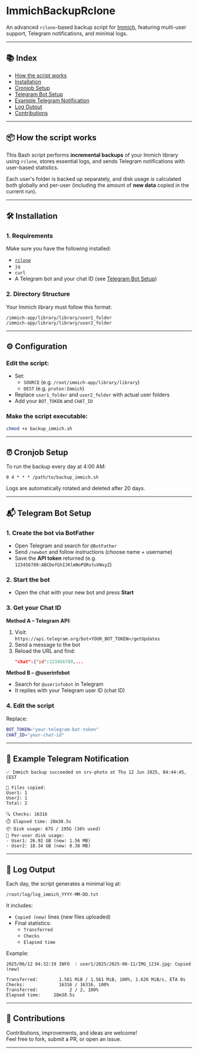 # ImmichBackupRclone

An advanced `rclone`-based backup script for [Immich](https://github.com/immich-app/immich), featuring multi-user support, Telegram notifications, and minimal logs.

---

## 📚 Index

- [How the script works](#how-the-script-works)
- [Installation](#installation)
- [Cronjob Setup](#cronjob-setup)
- [Telegram Bot Setup](#telegram-bot-setup)
- [Example Telegram Notification](#example-telegram-notification)
- [Log Output](#log-output)
- [Contributions](#contributions)

---

## 📦 How the script works

This Bash script performs **incremental backups** of your Immich library using `rclone`, stores essential logs, and sends Telegram notifications with user-based statistics.

Each user's folder is backed up separately, and disk usage is calculated both globally and per-user (including the amount of **new data** copied in the current run).

---

## 🛠️ Installation

### 1. Requirements

Make sure you have the following installed:

- [`rclone`](https://rclone.org/)
- `jq`
- `curl`
- A Telegram bot and your chat ID (see [Telegram Bot Setup](#telegram-bot-setup))

### 2. Directory Structure

Your Immich library must follow this format:

```
/immich-app/library/library/user1_folder
/immich-app/library/library/user2_folder
```

---

## ⚙️ Configuration

### Edit the script:
- Set:
  - `SOURCE` (e.g. `/root/immich-app/library/library`)
  - `DEST` (e.g. `proton:Immich`)
- Replace `user1_folder` and `user2_folder` with actual user folders
- Add your `BOT_TOKEN` and `CHAT_ID`

### Make the script executable:
```bash
chmod +x backup_immich.sh
```

---

## ⏰ Cronjob Setup

To run the backup every day at 4:00 AM:

```cron
0 4 * * * /path/to/backup_immich.sh
```

Logs are automatically rotated and deleted after 20 days.

---

## 📬 Telegram Bot Setup

### 1. Create the bot via BotFather
- Open Telegram and search for `@BotFather`
- Send `/newbot` and follow instructions (choose name + username)
- Save the **API token** returned (e.g. `123456789:ABCDefGhIJKlmNoPQRstuVWxyZ`)

### 2. Start the bot
- Open the chat with your new bot and press **Start**

### 3. Get your Chat ID

**Method A – Telegram API:**
1. Visit:  
   `https://api.telegram.org/bot<YOUR_BOT_TOKEN>/getUpdates`
2. Send a message to the bot
3. Reload the URL and find:
   ```json
   "chat":{"id":123456789,...
   ```

**Method B – @userinfobot**
- Search for `@userinfobot` in Telegram
- It replies with your Telegram user ID (chat ID)

### 4. Edit the script
Replace:
```bash
BOT_TOKEN="your-telegram-bot-token"
CHAT_ID="your-chat-id"
```

---

## 📩 Example Telegram Notification

```
✅ Immich backup succeeded on srv-photo at Thu 12 Jun 2025, 04:44:45, CEST

📁 Files copied:
User1: 1
User2: 1
Total: 2

🔍 Checks: 16316
⏱️ Elapsed time: 28m38.5s
📦 Disk usage: 67G / 195G (36% used)
📂 Per-user disk usage:
- User1: 26.92 GB (new: 1.56 MB)
- User2: 18.34 GB (new: 0.38 MB)
```

---

## 📄 Log Output

Each day, the script generates a minimal log at:

```
/root/log/log_immich_YYYY-MM-DD.txt
```

It includes:

- `Copied (new)` lines (new files uploaded)
- Final statistics:
  - `Transferred`
  - `Checks`
  - `Elapsed time`

Example:
```
2025/06/12 04:32:19 INFO  : user1/2025/2025-06-11/IMG_1234.jpg: Copied (new)

Transferred:   	    1.561 MiB / 1.561 MiB, 100%, 1.626 MiB/s, ETA 0s
Checks:             16316 / 16316, 100%
Transferred:            2 / 2, 100%
Elapsed time:     28m38.5s
```

---

## 🤝 Contributions

Contributions, improvements, and ideas are welcome!  
Feel free to fork, submit a PR, or open an issue.

---
